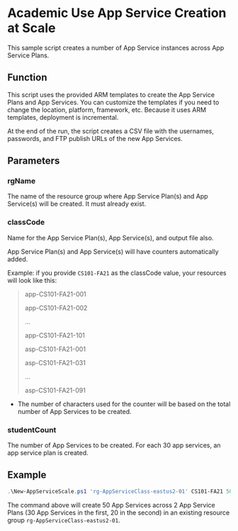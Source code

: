# Academic Use App Service Creation at Scale
This sample script creates a number of App Service instances across App Service Plans.

## Function
This script uses the provided ARM templates to create the App Service Plans and App Services. You can customize the templates if you need to change the location, platform, framework, etc. Because it uses ARM templates, deployment is incremental.

At the end of the run, the script creates a CSV file with the usernames, passwords, and FTP publish URLs of the new App Services.

## Parameters

### rgName
The name of the resource group where App Service Plan(s) and App Service(s) will be created. It must already exist.

### classCode
Name for the App Service Plan(s), App Service(s), and output file also.

App Service Plan(s) and App Service(s) will have counters automatically added.

Example: if you provide `CS101-FA21` as the classCode value, your resources will look like this:

> app-CS101-FA21-001
> 
> app-CS101-FA21-002
> 
> ...
> 
> app-CS101-FA21-101
> 
> asp-CS101-FA21-001
> 
> asp-CS101-FA21-031
> 
> ...
> 
> asp-CS101-FA21-091

* The number of characters used for the counter will be based on the total number of App Services to be created.

### studentCount
The number of App Services to be created. For each 30 app services, an app service plan is created.

## Example

```PowerShell
.\New-AppServiceScale.ps1 'rg-AppServiceClass-eastus2-01' CS101-FA21 50
```

The command above will create 50 App Services across 2 App Service Plans (30 App Services in the first, 20 in the second) in an existing resource group `rg-AppServiceClass-eastus2-01`.
